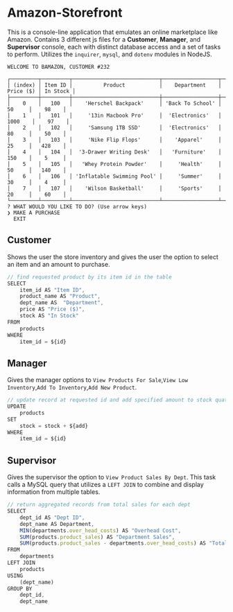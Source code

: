 # Amazon-Storefront

This is a console-line application that emulates an online marketplace like Amazon. Contains 3 different js files for a **Customer**, **Manager**, and **Supervisor** console, each with distinct database access and a set of tasks to perform. Utilizes the ```inquirer```, ```mysql```, and ```dotenv``` modules in NodeJS.

```
WELCOME TO BAMAZON, CUSTOMER #232

┌─────────┬─────────┬────────────────────────────┬──────────────────┬───────────┬──────────┐
│ (index) │ Item ID │          Product           │    Department    │ Price ($) │ In Stock │
├─────────┼─────────┼────────────────────────────┼──────────────────┼───────────┼──────────┤
│    0    │   100   │    'Herschel Backpack'     │ 'Back To School' │    50     │    98    │
│    1    │   101   │     '13in Macbook Pro'     │  'Electronics'   │   1000    │    97    │
│    2    │   102   │     'Samsung 1TB SSD'      │  'Electronics'   │    80     │    50    │
│    3    │   103   │     'Nike Flip Flops'      │    'Apparel'     │    25     │   428    │
│    4    │   104   │  '3-Drawer Writing Desk'   │   'Furniture'    │    150    │    5     │
│    5    │   105   │   'Whey Protein Powder'    │     'Health'     │    50     │   140    │
│    6    │   106   │ 'Inflatable Swimming Pool' │     'Summer'     │    30     │    4     │
│    7    │   107   │    'Wilson Basketball'     │     'Sports'     │    20     │    60    │
└─────────┴─────────┴────────────────────────────┴──────────────────┴───────────┴──────────┘
? WHAT WOULD YOU LIKE TO DO? (Use arrow keys)
❯ MAKE A PURCHASE 
  EXIT 
```

## Customer

Shows the user the store inventory and gives the user the option to select an item and an amount to purchase. 

```js
// find requested product by its item id in the table
SELECT 
    item_id AS "Item ID",
    product_name AS "Product",
    dept_name AS  "Department",
    price AS "Price ($)",
    stock AS "In Stock"
FROM
    products
WHERE
    item_id = ${id}
```


## Manager

Gives the manager options to ```View Products For Sale```,```View Low Inventory```,```Add To Inventory```,```Add New Product```. 


```js
// update record at requested id and add specified amount to stock quatity
UPDATE 
    products 
SET 
    stock = stock + ${add} 
WHERE 
    item_id = ${id}
```



## Supervisor

Gives the supervisor the option to ```View Product Sales By Dept```. This task calls a MySQL query that utilizes a ```LEFT JOIN``` to combine and display information from multiple tables. 

```js
// return aggregated records from total sales for each dept
SELECT
    dept_id AS "Dept ID",
    dept_name AS Department,
    MIN(departments.over_head_costs) AS "Overhead Cost",
    SUM(products.product_sales) AS "Department Sales",
    SUM(products.product_sales - departments.over_head_costs) AS "Total Profit"
FROM
    departments
LEFT JOIN
    products
USING
    (dept_name)
GROUP BY
    dept_id,
    dept_name
```